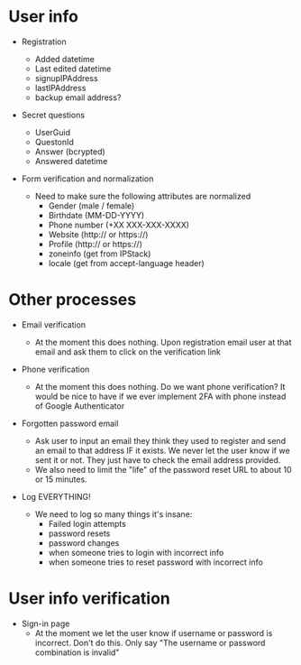 # User info

- Registration

  - Added datetime
  - Last edited datetime
  - signupIPAddress
  - lastIPAddress
  - backup email address?

- Secret questions

  - UserGuid
  - QuestonId
  - Answer (bcrypted)
  - Answered datetime

- Form verification and normalization
  - Need to make sure the following attributes are normalized
    - Gender (male / female)
    - Birthdate (MM-DD-YYYY)
    - Phone number (+XX XXX-XXX-XXXX)
    - Website (http:// or https://)
    - Profile (http:// or https://)
    - zoneinfo (get from IPStack)
    - locale (get from accept-language header)

# Other processes

- Email verification

  - At the moment this does nothing. Upon registration email user at that email and ask them to click on the verification link

- Phone verification

  - At the moment this does nothing. Do we want phone verification? It would be nice to have if we ever implement 2FA with phone instead of Google Authenticator

- Forgotten password email

  - Ask user to input an email they think they used to register and send an email to that address IF it exists. We never let the user know if we sent it or not. They just have to check the email address provided.
  - We also need to limit the "life" of the password reset URL to about 10 or 15 minutes.

- Log EVERYTHING!
  - We need to log so many things it's insane:
    - Failed login attempts
    - password resets
    - password changes
    - when someone tries to login with incorrect info
    - when someone tries to reset password with incorrect info

# User info verification

- Sign-in page
  - At the moment we let the user know if username or password is incorrect. Don't do this. Only say "The username or password combination is invalid"
